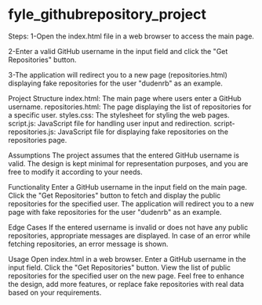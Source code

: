 # fyle_githubrepository_project

Steps:
1-Open the index.html file in a web browser to access the main page.

2-Enter a valid GitHub username in the input field and click the "Get Repositories" button.

3-The application will redirect you to a new page (repositories.html) displaying fake repositories for the user "dudenrb" as an example.

Project Structure
index.html: The main page where users enter a GitHub username.
repositories.html: The page displaying the list of repositories for a specific user.
styles.css: The stylesheet for styling the web pages.
script.js: JavaScript file for handling user input and redirection.
script-repositories.js: JavaScript file for displaying fake repositories on the repositories page.

Assumptions
The project assumes that the entered GitHub username is valid.
The design is kept minimal for representation purposes, and you are free to modify it according to your needs.

Functionality
Enter a GitHub username in the input field on the main page.
Click the "Get Repositories" button to fetch and display the public repositories for the specified user.
The application will redirect you to a new page with fake repositories for the user "dudenrb" as an example.

Edge Cases
If the entered username is invalid or does not have any public repositories, appropriate messages are displayed.
In case of an error while fetching repositories, an error message is shown.

Usage
Open index.html in a web browser.
Enter a GitHub username in the input field.
Click the "Get Repositories" button.
View the list of public repositories for the specified user on the new page.
Feel free to enhance the design, add more features, or replace fake repositories with real data based on your requirements.
